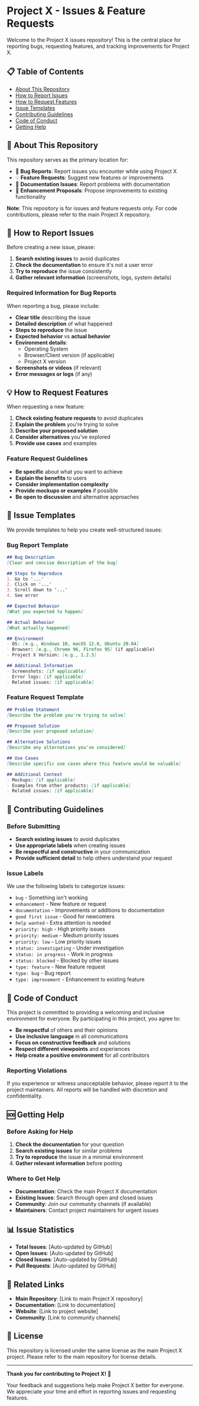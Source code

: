 # Project X - Issues & Feature Requests

Welcome to the Project X issues repository! This is the central place for reporting bugs, requesting features, and tracking improvements for Project X.

## 📋 Table of Contents

- [About This Repository](#about-this-repository)
- [How to Report Issues](#how-to-report-issues)
- [How to Request Features](#how-to-request-features)
- [Issue Templates](#issue-templates)
- [Contributing Guidelines](#contributing-guidelines)
- [Code of Conduct](#code-of-conduct)
- [Getting Help](#getting-help)

## 🎯 About This Repository

This repository serves as the primary location for:
- 🐛 **Bug Reports**: Report issues you encounter while using Project X
- 💡 **Feature Requests**: Suggest new features or improvements
- 📝 **Documentation Issues**: Report problems with documentation
- 🔧 **Enhancement Proposals**: Propose improvements to existing functionality

**Note**: This repository is for issues and feature requests only. For code contributions, please refer to the main Project X repository.

## 🐛 How to Report Issues

Before creating a new issue, please:

1. **Search existing issues** to avoid duplicates
2. **Check the documentation** to ensure it's not a user error
3. **Try to reproduce** the issue consistently
4. **Gather relevant information** (screenshots, logs, system details)

### Required Information for Bug Reports

When reporting a bug, please include:

- **Clear title** describing the issue
- **Detailed description** of what happened
- **Steps to reproduce** the issue
- **Expected behavior** vs **actual behavior**
- **Environment details**:
  - Operating System
  - Browser/Client version (if applicable)
  - Project X version
- **Screenshots or videos** (if relevant)
- **Error messages or logs** (if any)

## 💡 How to Request Features

When requesting a new feature:

1. **Check existing feature requests** to avoid duplicates
2. **Explain the problem** you're trying to solve
3. **Describe your proposed solution**
4. **Consider alternatives** you've explored
5. **Provide use cases** and examples

### Feature Request Guidelines

- **Be specific** about what you want to achieve
- **Explain the benefits** to users
- **Consider implementation complexity**
- **Provide mockups or examples** if possible
- **Be open to discussion** and alternative approaches

## 📝 Issue Templates

We provide templates to help you create well-structured issues:

### Bug Report Template
```markdown
## Bug Description
[Clear and concise description of the bug]

## Steps to Reproduce
1. Go to '...'
2. Click on '...'
3. Scroll down to '...'
4. See error

## Expected Behavior
[What you expected to happen]

## Actual Behavior
[What actually happened]

## Environment
- OS: [e.g., Windows 10, macOS 12.0, Ubuntu 20.04]
- Browser: [e.g., Chrome 96, Firefox 95] (if applicable)
- Project X Version: [e.g., 1.2.3]

## Additional Information
- Screenshots: [if applicable]
- Error logs: [if applicable]
- Related issues: [if applicable]
```

### Feature Request Template
```markdown
## Problem Statement
[Describe the problem you're trying to solve]

## Proposed Solution
[Describe your proposed solution]

## Alternative Solutions
[Describe any alternatives you've considered]

## Use Cases
[Describe specific use cases where this feature would be valuable]

## Additional Context
- Mockups: [if applicable]
- Examples from other products: [if applicable]
- Related issues: [if applicable]
```

## 🤝 Contributing Guidelines

### Before Submitting

- **Search existing issues** to avoid duplicates
- **Use appropriate labels** when creating issues
- **Be respectful and constructive** in your communication
- **Provide sufficient detail** to help others understand your request

### Issue Labels

We use the following labels to categorize issues:

- `bug` - Something isn't working
- `enhancement` - New feature or request
- `documentation` - Improvements or additions to documentation
- `good first issue` - Good for newcomers
- `help wanted` - Extra attention is needed
- `priority: high` - High priority issues
- `priority: medium` - Medium priority issues
- `priority: low` - Low priority issues
- `status: investigating` - Under investigation
- `status: in progress` - Work in progress
- `status: blocked` - Blocked by other issues
- `type: feature` - New feature request
- `type: bug` - Bug report
- `type: improvement` - Enhancement to existing feature

## 📜 Code of Conduct

This project is committed to providing a welcoming and inclusive environment for everyone. By participating in this project, you agree to:

- **Be respectful** of others and their opinions
- **Use inclusive language** in all communications
- **Focus on constructive feedback** and solutions
- **Respect different viewpoints** and experiences
- **Help create a positive environment** for all contributors

### Reporting Violations

If you experience or witness unacceptable behavior, please report it to the project maintainers. All reports will be handled with discretion and confidentiality.

## 🆘 Getting Help

### Before Asking for Help

1. **Check the documentation** for your question
2. **Search existing issues** for similar problems
3. **Try to reproduce** the issue in a minimal environment
4. **Gather relevant information** before posting

### Where to Get Help

- **Documentation**: Check the main Project X documentation
- **Existing Issues**: Search through open and closed issues
- **Community**: Join our community channels (if available)
- **Maintainers**: Contact project maintainers for urgent issues

## 📊 Issue Statistics

- **Total Issues**: [Auto-updated by GitHub]
- **Open Issues**: [Auto-updated by GitHub]
- **Closed Issues**: [Auto-updated by GitHub]
- **Pull Requests**: [Auto-updated by GitHub]

## 🔗 Related Links

- **Main Repository**: [Link to main Project X repository]
- **Documentation**: [Link to documentation]
- **Website**: [Link to project website]
- **Community**: [Link to community channels]

## 📄 License

This repository is licensed under the same license as the main Project X project. Please refer to the main repository for license details.

---

**Thank you for contributing to Project X!** 🎉

Your feedback and suggestions help make Project X better for everyone. We appreciate your time and effort in reporting issues and requesting features.
